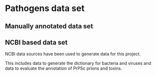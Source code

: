 # Pathogens data set

## Manually annotated data set

## NCBI based data set

NCBI data sources have been used to generate data for this project.

This includes data to generate the dictionary for bacteria and viruses and data to evaluate the annotation of PrPSc prions and toxins.
